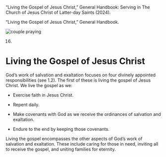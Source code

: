 “Living the Gospel of Jesus Christ,” General Handbook: Serving in The Church
of Jesus Christ of Latter-day Saints (2024).

“Living the Gospel of Jesus Christ,” General Handbook.

![couple
praying](https://www.churchofjesuschrist.org/imgs/e6cf36de4b2b11eda354eeeeac1ee442737984a9/full/%21100%2C/0/default)

16.

# Living the Gospel of Jesus Christ

God’s work of salvation and exaltation focuses on four divinely appointed
responsibilities (see 1.2). The first of these is living the gospel of Jesus
Christ. We live the gospel as we:

  * Exercise faith in Jesus Christ.

  * Repent daily.

  * Make covenants with God as we receive the ordinances of salvation and exaltation.

  * Endure to the end by keeping those covenants.

Living the gospel encompasses the other aspects of God’s work of salvation and
exaltation. These include caring for those in need, inviting all to receive
the gospel, and uniting families for eternity.

